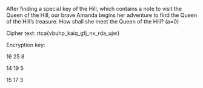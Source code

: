 After finding a special key of the Hill, which contains a note to visit the Queen of the Hill, our brave Amanda begins her adventure to find the Queen of the Hill’s treasure. How shall she meet the Queen of the Hill? (a=0)

Cipher text: rtca{vbuhp_kaiq_gfj_nx_rda_ujw}

Encryption key:

16 25 8

14 19 5

15 17 3
